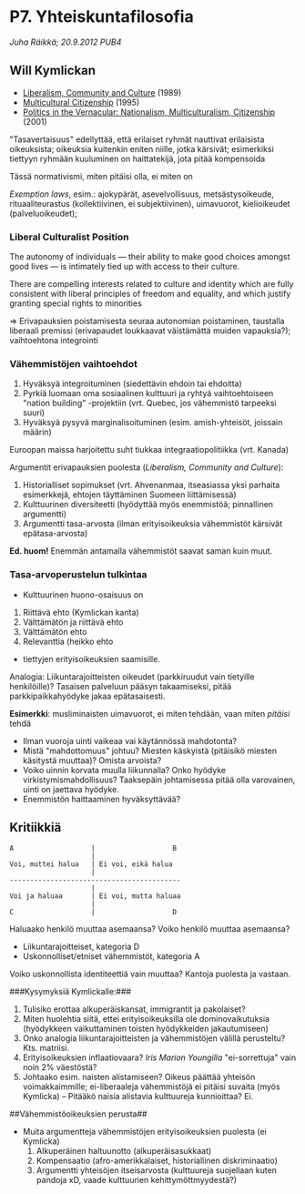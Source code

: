 # P7. Yhteiskuntafilosofia #
_Juha Räikkä; 20.9.2012 PUB4_

## **Will Kymlickan** ##

* [Liberalism, Community and Culture](http://www.amazon.com/Liberalism-Community-Culture-Clarendon-Paperbacks/dp/0198278713) (1989)
* [Multicultural Citizenship](http://www.amazon.com/Multicultural-Citizenship-Liberal-Minority-Political/dp/0198290918/) (1995)
* [Politics in the Vernacular: Nationalism, Multiculturalism, Citizenship](http://www.amazon.com/Politics-Vernacular-Nationalism-Multiculturalism-Citizenship/dp/0199240981/) (2001)

"Tasavertaisuus" edellyttää, että erilaiset ryhmät nauttivat erilaisista
oikeuksista; oikeuksia kuitenkin eniten niille, jotka kärsivät; esimerkiksi tiettyyn
ryhmään kuuluminen on haittatekijä, jota pitää kompensoida

Tässä normativismi, miten pitäisi olla, ei miten on

_Exemption laws_, esim.: ajokypärät, asevelvollisuus, metsästysoikeude, rituaaliteurastus (kollektiivinen,
ei subjektiivinen), uimavuorot, kielioikeudet (palveluoikeudet); 

### Liberal Culturalist Position ###

The autonomy of individuals &mdash; their ability to make good choices amongst good lives &mdash;
is intimately tied up with access to their culture.

There are compelling interests related to culture and identity which are fully consistent
with liberal principles of freedom and equality, and which justify granting special rights
to minorities 

=> Erivapauksien poistamisesta seuraa autonomian poistaminen, taustalla liberaali premissi
(erivapaudet loukkaavat väistämättä muiden vapauksia?); vaihtoehtona integrointi

### Vähemmistöjen vaihtoehdot ###

1. Hyväksyä integroituminen (siedettävin ehdoin tai ehdoitta)
2. Pyrkiä luomaan oma sosiaalinen kulttuuri ja ryhtyä vaihtoehtoiseen "nation building" -projektiin (vrt. Quebec, jos
vähemmistö tarpeeksi suuri)
3. Hyväksyä pysyvä marginalisoituminen (esim. amish-yhteisöt, joissain määrin)

Euroopan maissa harjoitettu suht tiukkaa integraatiopolitiikka (vrt. Kanada)

Argumentit erivapauksien puolesta (_Liberalism, Community and Culture_):

1. Historialliset sopimukset (vrt. Ahvenanmaa, itseasiassa yksi parhaita esimerkkejä, ehtojen täyttäminen
Suomeen liittämisessä)
2. Kulttuurinen diversiteetti (hyödyttää myös enemmistöä; pinnallinen argumentti)
3. Argumentti tasa-arvosta (ilman erityisoikeuksia vähemmistöt kärsivät epätasa-arvosta)

**Ed. huom!** Enemmän antamalla vähemmistöt saavat saman kuin muut.

### Tasa-arvoperustelun tulkintaa ###

* Kulttuurinen huono-osaisuus on
 1. Riittävä ehto (Kymlickan kanta)
 2. Välttämätön ja riittävä ehto
 3. Välttämätön ehto
 4. Relevanttia (heikko ehto
* tiettyjen erityisoikeuksien saamisille.

Analogia: Liikuntarajoitteisten oikeudet (parkkiruudut vain tietyille henkilöille)? Tasaisen
palveluun pääsyn takaamiseksi, pitää parkkipaikkahyödyke jakaa epätasaisesti.

**Esimerkki**: musliminaisten uimavuorot, ei miten tehdään, vaan miten _pitäisi_ tehdä

* Ilman vuoroja uinti vaikeaa vai käytännössä mahdotonta?
* Mistä "mahdottomuus" johtuu? Miesten käskyistä (pitäisikö miesten käsitystä muuttaa)? Omista arvoista?
* Voiko uinnin korvata muulla liikunnalla? Onko hyödyke virkistymismahdollisuus? Taaksepäin johtamisessa
pitää olla varovainen, uinti on jaettava hyödyke.
* Enemmistön haittaaminen hyväksyttävää?

## Kritiikkiä ##

    A                   |                   B
                        |
    Voi, muttei halua   | Ei voi, eikä halua
                        |
    ------------------------------------------
                        |
    Voi ja haluaa       | Ei voi, mutta haluaa
                        |
    C                   |                   D

Haluaako henkilö muuttaa asemaansa? Voiko henkilö muuttaa asemaansa?

* Liikuntarajoitteiset, kategoria D
* Uskonnolliset/etniset vähemmistöt, kategoria A

Voiko uskonnollista identiteettiä vain muuttaa? Kantoja puolesta ja vastaan.

###Kysymyksiä Kymlickalle:###

1. Tulisiko erottaa alkuperäiskansat, immigrantit ja pakolaiset?
2. Miten huolehtia siitä, ettei erityisoikeuksilla ole dominovaikutuksia (hyödykkeen vaikuttaminen
toisten hyödykkeiden jakautumiseen)
3. Onko analogia liikuntarajoitteisten ja vähemmistöjen välillä perusteltu? Kts. matriisi.
4. Erityisoikeuksien inflaatiovaara? *Iris Marion Youngilla* "ei-sorrettuja" vain noin 2% väestöstä?
5. Johtaako esim. naisten alistamiseen? Oikeus päättää yhteisön voimakkaimmille;
ei-liberaaleja vähemmistöjä ei pitäisi suvaita (myös Kymlicka) &ndash; Pitääkö naisia alistavia
kulttuureja kunnioittaa? Ei.

##Vähemmistöoikeuksien perusta##

* Muita argumentteja vähemmistöjen erityisoikeuksien puolesta (ei Kymlicka)
    1. Alkuperäinen haltuunotto (alkuperäisasukkaat)
    2. Kompensaatio (afro-amerikkalaiset, historiallinen diskriminaatio)
    3. Argumentti yhteisöjen itseisarvosta (kulttuureja suojellaan kuten pandoja xD,
    vaade kulttuurien kehittymöttmyydestä?)
